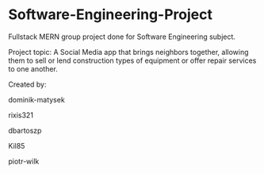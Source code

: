 # Software-Engineering-Project
Fullstack MERN group project done for Software Engineering subject.

Project topic: A Social Media app that brings neighbors together, allowing them to sell or lend construction types of equipment or offer repair services to one another. 

Created by: 

dominik-matysek

rixis321

dbartoszp

Kil85

piotr-wilk
